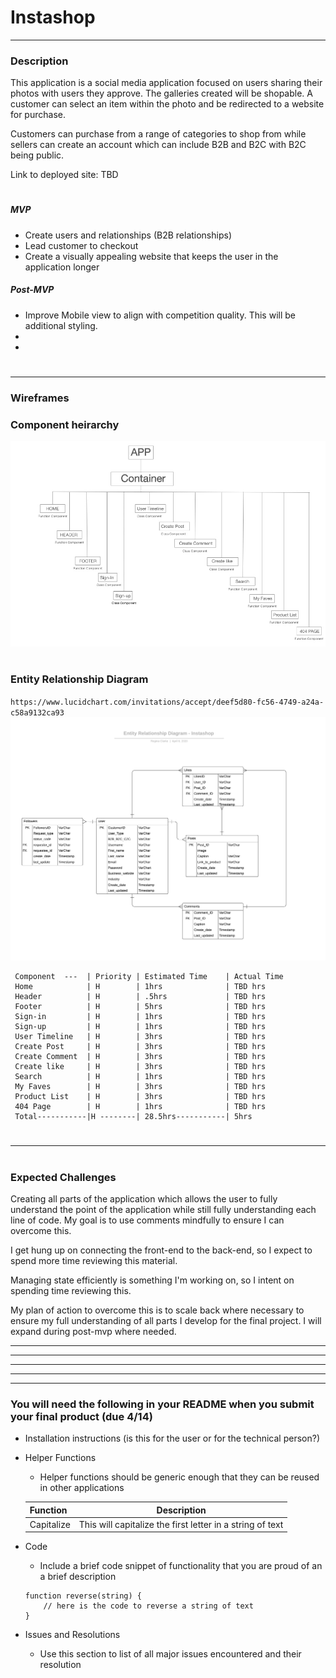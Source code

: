 # Instashop

---

### Description

This application is a social media application focused on users sharing their photos with users they approve. The galleries created will be shopable.  A customer can select an item within the photo and be redirected to a website for purchase.

Customers can purchase from a range of categories to shop from while sellers can create an account which can include B2B and B2C with B2C being public.

Link to deployed site: TBD
#
##### MVP
 - Create users and relationships (B2B relationships)
 - Lead customer to checkout
 - Create a visually appealing website that keeps the user in the application longer
##### Post-MVP
- Improve Mobile view to align with competition quality.  This will be additional styling.
-
-
#
#
#
#
#
---

### Wireframes

### Component heirarchy
![ERD](https://github.com/ReginaClarke/Instashop/blob/master/Media/Component%20Hierarchy.jpeg)
#
#
#
#
#
### Entity Relationship Diagram
`https://www.lucidchart.com/invitations/accept/deef5d80-fc56-4749-a24a-c58a9132ca93`
![ERD](https://github.com/ReginaClarke/Instashop/blob/master/Media/Entity%20Relationship%20Diagram%20-%20Instashop.png)




	 Component  ---  | Priority | Estimated Time    | Actual Time 
	 Home            | H        | 1hrs              | TBD hrs  
	 Header          | H        | .5hrs             | TBD hrs  
	 Footer          | H        | 5hrs              | TBD hrs 
	 Sign-in         | H        | 1hrs              | TBD hrs 
	 Sign-up         | H        | 1hrs              | TBD hrs 
	 User Timeline   | H        | 3hrs              | TBD hrs 
	 Create Post     | H        | 3hrs              | TBD hrs  
	 Create Comment  | H        | 3hrs              | TBD hrs 
	 Create like     | H        | 3hrs              | TBD hrs 
	 Search          | H        | 1hrs              | TBD hrs 
     My Faves        | H        | 3hrs              | TBD hrs  
	 Product List    | H        | 3hrs              | TBD hrs 
	 404 Page        | H        | 1hrs              | TBD hrs 
	 Total-----------|H --------| 28.5hrs-----------| 5hrs

#
#
#
#
#
---
#
#
#

### Expected Challenges
 Creating all parts of the application which allows the user to fully understand the point of the application while still fully understanding each line of code.  My goal is to use comments mindfully to ensure I can overcome this.  
 
 I get hung up on connecting the front-end to the back-end, so I expect to spend more time reviewing this material.
 
 Managing state efficiently is something I'm working on, so I intent on spending time reviewing this.
 
 My plan of action to overcome this is to scale back where necessary to ensure my full understanding of all parts I develop for the final project.  I will expand during post-mvp where needed.
 
---
---
---
---
---
### You will need the following in your README when you submit your final product (due 4/14)
 - Installation instructions (is this for the user or for the technical person?)

 - Helper Functions
	- Helper functions should be generic enough that they can be reused in other applications 

	| Function | Description | 
	| --- | :---: |  
	| Capitalize | This will capitalize the first letter in a string of text | 

 - Code 
	- Include a brief code snippet of functionality that you are proud of an a brief description  

	```
	function reverse(string) {
		// here is the code to reverse a string of text
	}
	```
 - Issues and Resolutions
	- Use this section to list of all major issues encountered and their resolution
